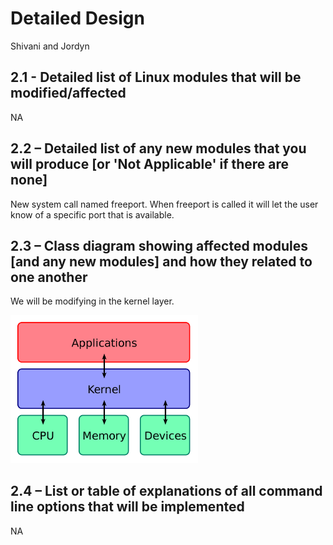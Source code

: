 # Detailed Design

Shivani and Jordyn

## 2.1 - Detailed list of Linux modules that will be modified/affected

NA

## 2.2 – Detailed list of any new modules that you will produce [or 'Not Applicable' if there are none]

New system call named freeport. When freeport is called it will let the user know of a specific port that is available.

## 2.3 – Class diagram showing affected modules [and any new modules] and how they related to one another

We will be modifying in the kernel layer.

<!-- ![diagram](./image.png) -->
<img src="./image.png" alt="drawing" width="300" hright="300"/>


## 2.4 – List or table of explanations of all command line options that will be implemented

NA
